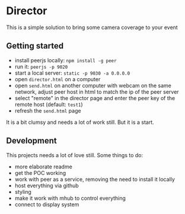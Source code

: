 # Director

This is a simple solution to bring some camera coverage to your event

## Getting started

- install peerjs locally: `npm install -g peer`
- run it: `peerjs -p 9020`
- start a local server: `static -p 9030 -a 0.0.0.0`
- open `director.html` on a computer
- open `send.html` on another computer with webcam on the same network, adjust peer host in html to match the ip of the peer server
- select "remote" in the director page and enter the peer key of the remote host (default: `test1`)
- refresh the `send.html` page

It is a bit clumsy and needs a lot of work still. But it is a start.

## Development

This projects needs a lot of love still. Some things to do:

- more elaborate readme
- get the POC working
- work with peer as a service, removing the need to install it locally
- host everything via github
- styling
- make it work with mhub to control everything
- connect to display system